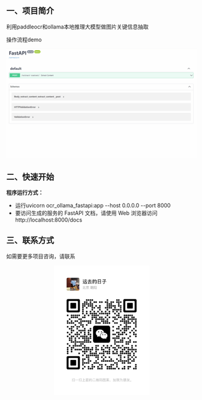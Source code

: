 ## **一、项目简介**
利用paddleocr和ollama本地推理大模型做图片关键信息抽取

操作流程demo

![关键信息抽取](assets/动画.gif)

## **二、快速开始**
**程序运行方式：**

 - 运行uvicorn ocr_ollama_fastapi:app --host 0.0.0.0 --port 8000
 - 要访问生成的服务的 FastAPI 文档，请使用 Web 浏览器访问 http://localhost:8000/docs

## **三、联系方式**
如需要更多项目咨询，请联系

<div align=center>
<img src="assets/wechat.jpg" width="50%">
</div>
